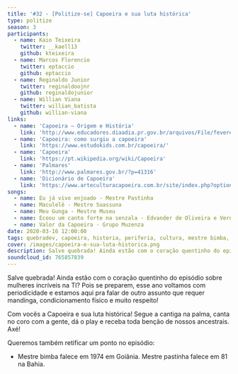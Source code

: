 ```yaml
---
title: '#32 - [Politize-se] Capoeira e sua luta histórica'
type: politize
season: 3
participants:
  - name: Kaio Teixeira
    twitter: __kaell13
    github: kteixeira
  - name: Marcos Florencio
    twitter: eptaccio
    github: eptaccio
  - name: Reginaldo Junior
    twitter: reginaldoojnr
    github: reginaldojunior
  - name: Willian Viana
    twitter: willian_batista
    github: willian-viana
links:
  - name: 'Capoeira – Origem e História'
    link: 'http://www.educadores.diaadia.pr.gov.br/arquivos/File/fevereiro2012/educacao_fisica_artigos/capoeira_origem_historia.pdf'
  - name: 'Capoeira: como surgiu a capoeira'
    link: 'https://www.estudokids.com.br/capoeira/'
  - name: 'Capoeira'
    link: 'https://pt.wikipedia.org/wiki/Capoeira'
  - name: 'Palmares'
    link: 'http://www.palmares.gov.br/?p=41316'  
  - name: 'Dicionário de Capoeira'
    link: 'https://www.arteculturacapoeira.com.br/site/index.php?option=com_content&view=article&id=102:dicionario&catid=57:dicionario-da-capoeira&Itemid=85'
songs:
  - name: Eu já vivo enjoado - Mestre Pastinha
  - name: Maculelê - Mestre Suassuna
  - name: Meu Gunga - Mestre Museu
  - name: Ecoou um canto forte na senzala - Edvander de Oliveira e Verônica
  - name: Valor da Capoeira - Grupo Muzenza
date: 2020-03-16 12:00:00
tags: quebradev, capoeira, historia, periferia, cultura, mestre bimba, mestre pastinha, besouro, candomble, umbanda
cover: /images/capoeira-e-sua-luta-historica.png
description: Salve quebrada! Ainda estão com o coração quentinho do episódio sobre mulheres incríveis na TI? Pois se preparem, esse ano voltamos com periodicidade e estamos aqui pra falar de outro assunto que requer mandinga, condicionamento físico e muito respeito!
soundcloud_id: 765857839
---
```


Salve quebrada! Ainda estão com o coração quentinho do episódio sobre mulheres incríveis na TI? Pois se preparem, esse ano voltamos com periodicidade e estamos aqui pra falar de outro assunto que requer mandinga, condicionamento físico e muito respeito!

Com vocês a Capoeira e sua luta histórica! Segue a cantiga na palma, canta no coro com a gente, dá o play e receba toda benção de nossos ancestrais. Axé! 

Queremos também retificar um ponto no episódio: 

- Mestre bimba falece em 1974 em Goiânia. Mestre pastinha falece em 81 na Bahia.